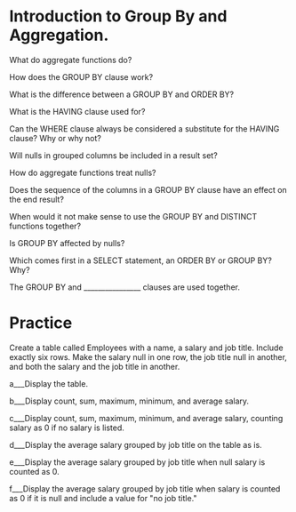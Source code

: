 # Introduction to Group By and Aggregation.

What do aggregate functions do?

How does the GROUP BY clause work?

What is the difference between a GROUP BY and ORDER BY?

What is the HAVING clause used for?

Can the WHERE clause always be considered a substitute for the HAVING clause? Why or why not?

Will nulls in grouped columns be included in a result set?

How do aggregate functions treat nulls?

Does the sequence of the columns in a GROUP BY clause have an effect on the end result?

When would it not make sense to use the GROUP BY and DISTINCT functions together?

Is GROUP BY affected by nulls?

Which comes first in a SELECT statement, an ORDER BY or GROUP BY? Why?

The GROUP BY and ________________ clauses are used together.


# Practice

Create a table called Employees with a name, a salary and job title. Include exactly six rows. Make the salary null in one row, the job title null 
in another, and both the salary and the job title in another. 

a___Display the table.

b___Display count, sum, maximum, minimum, and average salary.

c___Display count, sum, maximum, minimum, and average salary, counting salary as 0 if no salary is listed.

d___Display the average salary grouped by job title on the table as is.

e___Display the average salary grouped by job title when null salary is counted as 0.

f___Display the average salary grouped by job title when salary is counted as 0 if it is null and include a value for "no job title."

